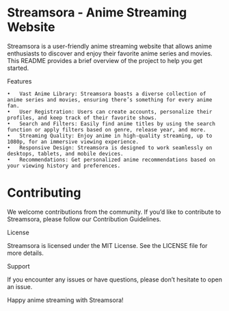 # Streamsora - Anime Streaming Website

Streamsora is a user-friendly anime streaming website that allows anime enthusiasts to discover and enjoy their favorite anime series and movies. This README provides a brief overview of the project to help you get started.

Features

	•	Vast Anime Library: Streamsora boasts a diverse collection of anime series and movies, ensuring there’s something for every anime fan.
	•	User Registration: Users can create accounts, personalize their profiles, and keep track of their favorite shows.
	•	Search and Filters: Easily find anime titles by using the search function or apply filters based on genre, release year, and more.
	•	Streaming Quality: Enjoy anime in high-quality streaming, up to 1080p, for an immersive viewing experience.
	•	Responsive Design: Streamsora is designed to work seamlessly on desktops, tablets, and mobile devices.
	•	Recommendations: Get personalized anime recommendations based on your viewing history and preferences.

# Contributing

We welcome contributions from the community. If you’d like to contribute to Streamsora, please follow our Contribution Guidelines.

License

Streamsora is licensed under the MIT License. See the LICENSE file for more details.

Support

If you encounter any issues or have questions, please don’t hesitate to open an issue.

Happy anime streaming with Streamsora!
